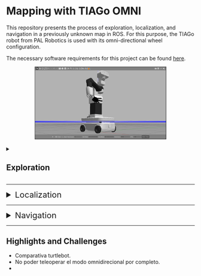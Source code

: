 # Mapping with TIAGo OMNI

This repository presents the process of exploration, localization, and navigation in a previously unknown map in ROS. For this purpose, the TIAGo robot from PAL Robotics is used with its omni-directional wheel configuration.

The necessary software requirements for this project can be found [here](https://github.com/crisarenas/Mapping-TIAGo/blob/main/Software_Requirements.md).


<p align="center">
<img src="Images/Tiago_omni.jpg" alt="TIAGo Robot" width="70%">
</p>






<details>
<summary><h2>Exploration</h2></summary>
The goal of exploration is to contruct a complete map of the environment.

Exploring an unknown environment requires mapping and modeling the environment, and at the same time localizing the robot within it. This process implies using SLAM techniques (Simultaneous Localization and Mapping) along with exploration and planning algorithms. 

The sensors that TIAGo uses to scan the environment are **two LIDARs (SICK TiM561)**, and the ROS package used for this is known as GMapping. GMapping updates the map in real-time as the sensors collect data.

First, open a terminal and navigate to the TIAGo workspace. Then, run the following command to add the packages in the TIAGo project to the ROS system's package path. The command should be executed every time a new terminal window is opened within the workspace. 

```
source ./devel/setup.bash
```

To launch the Gazebo TIAGo simulation with the omni base configuration, run the following command in a terminal. This launch file will open RViz to visualize the mapping process, remove the robot's arm and end effector (which are not necessary for this project), and load the kitchen world in Gazebo.

```
roslaunch tiago_2dnav_gazebo tiago_mapping.launch public_sim:=true base_type:=omni_base arm:=false end_effector:=false world:=pal_kitchen
```

Then, in a separate terminal, run the following command to control the robot using the keyboard arrows. Unfortunately, despite having a holonomic robot, the control is limited to rotating the base on itself and moving forward and backward.

```
rosrun key_teleop key_teleop.py
```

Now, explore the world until a precise map of it is constructed. The mapping process on Gazebo (real state) can be seen on the right, and the mapping process in RViz (robot state) can be seen on the left:

<p align="center">
<img src="Images/mapping.gif" width="80%">
</p>


Once the map has been fully explored, save it by running the command below. In this case, I have chosen to name the map "tiago_kitchen". The map will be saved in the path: "/home/user/.pal/tiago_maps/tiago_kitchen".

```
rosservice call /pal_map_manager/save_map "directory: 'tiago_kitchen'"
```

Now, all terminals can be stopped. The resulting map is shown below.
<p align="center">
<img src="Images/tiago_kitchen/kitchen_map.png" width="40%">
</p>
</details>




_____________
<details>
<summary style="font-size: 22px;">Localization</summary>

The kitchen map is already built. The following command opens the kitchen world in Gazebo, the created map in RViz, and places the robot in a random position in the environment. Then, AMCL localization is used to estimate the real position of the robot.


```
roslaunch tiago_2dnav_gazebo tiago_navigation.launch public_sim:=true lost:=true world:=pal_kitchen base_type:=omni_base arm:=false end_effector:=false map:=$HOME/.pal/tiago_maps/configurations/tiago_kitchen
```


To localize the robot, run the following command:


```
rosservice call /global_localization "{}"
```



As shown in the image below, the robot is lost in the map, which means that RViz and Gazebo do not correspond. This is where AMCL comes into play, a probabilistic localization system that uses a particle filter to estimate the pose of a robot in a known environment. The blue lines in RViz are the points measured by the LIDAR.
The red arrows are the particles that represent possible poses of the robot. As we move, we will use odometry and LIDAR information to converge the particle filter on the position of the highest probability.



<p align="center">
<img src="Images/initial_configuration.jpg" width="70%">
</p>

Now, help the particle filter to converge by moving the robot using teleoperation.
```
rosrun key_teleop key_teleop.py
```

Once the robot is localized, it's necessary to clear the previous costmaps as they may contain incorrect data used for route planning. By deleting the old costmaps, the robot can generate new ones based on its current position and detected obstacles, resulting in a more accurate and reliable route planning. To clear the costmaps, use the following command:

```
rosservice call /move_base/clear_costmaps "{}"
```

The localization process is shown in the following image

<p align="center">
<img src="Images/localization.gif" width="80%">
</p>

</details>





___
<details>
<summary style="font-size: 22px;">Navigation</summary>
Kill the teleoperation node and use the 2D Nav Goal tool in RViz to indicate the final position and orientation of the robot. A global planner will then compute a path for the robot to follow.


<p align="center">
<img src="Images/navigation.gif" width="70%">
</p>

</details>




____

## Highlights and Challenges
* Comparativa turtlebot.
* No poder teleoperar el modo omnidirecional por completo.
* 